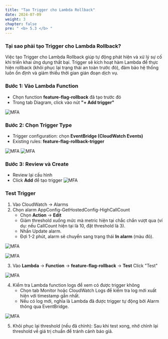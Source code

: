 ```yaml
---
title: "Tạo Trigger cho Lambda Rollback"
date: 2024-07-09
weight: 3
chapter: false
pre: " <b> 5.3 </b> "
---
```


### Tại sao phải tạo Trigger cho Lambda Rollback?

Việc tạo Trigger cho Lambda Rollback giúp tự động phát hiện và xử lý sự cố khi triển khai ứng dụng thất bại. Trigger sẽ kích hoạt hàm Lambda để thực hiện rollback (khôi phục lại trạng thái an toàn trước đó), đảm bảo hệ thống luôn ổn định và giảm thiểu thời gian gián đoạn dịch vụ.

### Bước 1: Vào Lambda Function

- Chọn function **feature-flag-rollback** đã tạo trước đó
- Trong tab Diagram, click vào nút **"+ Add trigger"**

![MFA](/images/5/05.jpg?featherlight=false&width=90pc)

### Bước 2: Chọn Trigger Type

- Trigger configuration: chọn **EventBridge (CloudWatch Events)**
- Existing rules: **feature-flag-rollback-trigger**

![MFA](/images/5/06.jpg?featherlight=false&width=90pc)
![MFA](/images/5/07.jpg?featherlight=false&width=90pc)

### Bước 3: Review và Create

- Review lại cấu hình
- Click **Add** để tạo trigger
![MFA](/images/5/08.jpg?featherlight=false&width=90pc)

### Test Trigger
1.	Vào CloudWatch → Alarms
2.	Chọn alarm AppConfig-GetHostedConfig-HighCallCount
    - Chọn **Action** → **Edit**
    - Giảm threshold xuống mức mà metric hiện tại chắc chắn vượt qua (ví dụ: nếu CallCount hiện tại là 10, đặt threshold là 3).
    - Nhấn Update alarm.
    - Đợi 1-2 phút, alarm sẽ chuyển sang trạng thái **In alarm** (màu đỏ).

![MFA](/images/5/09.jpg?featherlight=false&width=90pc)

![MFA](/images/5/10.jpg?featherlight=false&width=90pc)

3.	Vào **Lambda** → **Function** → **feature-flag-rollback** → **Test** Click "Test"

![MFA](/images/5/11.jpg?featherlight=false&width=90pc)

4.	Kiểm tra Lambda function logs để xem có được trigger không
    - Chọn tab Monitor hoặc CloudWatch Logs để kiểm tra log mới xuất hiện với timestamp gần nhất.
    - Nếu có log mới, nghĩa là Lambda đã được trigger tự động bởi Alarm thông qua EventBridge.

![MFA](/images/5/12.jpg?featherlight=false&width=90pc)

5.  Khôi phục lại threshold (nếu đã chỉnh): Sau khi test xong, nhớ chỉnh lại threshold về giá trị chuẩn để tránh cảnh báo giả.
